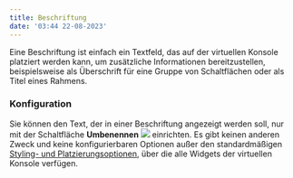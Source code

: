 ```yaml
---
title: Beschriftung
date: '03:44 22-08-2023'
---
```


Eine Beschriftung ist einfach ein Textfeld, das auf der virtuellen Konsole platziert werden kann, um zusätzliche Informationen bereitzustellen, beispielsweise als Überschrift für eine Gruppe von Schaltflächen oder als Titel eines Rahmens.

### Konfiguration

Sie können den Text, der in einer Beschriftung angezeigt werden soll, nur mit der Schaltfläche **Umbenennen** ![](/basics/editclear.png) einrichten. Es gibt keinen anderen Zweck und keine konfigurierbaren Optionen außer den standardmäßigen [Styling- und Platzierungsoptionen](../styling-and-placement), über die alle Widgets der virtuellen Konsole verfügen.